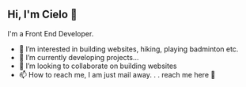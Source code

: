 ## Hi, I'm Cielo 👋

I'm a Front End Developer.
- 👀 I’m interested in building websites, hiking, playing badminton etc.
- 🌱 I’m currently developing projects...
- 💞️ I’m looking to collaborate on building websites
- 📫 How to reach me, I am just mail away. . . reach me here 👊
